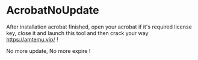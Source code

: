 # AcrobatNoUpdate

After installation acrobat finished, open your acrobat if it's required license key, close it and launch this tool and then crack your way https://amtemu.vip/ !

No more update, No more expire !
